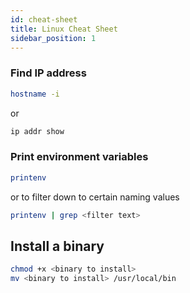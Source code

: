 ```yaml
---
id: cheat-sheet
title: Linux Cheat Sheet
sidebar_position: 1
---
```


### Find IP address

```bash
hostname -i
```

or 
```bash
ip addr show
```

### Print environment variables

```bash
printenv
```

or to filter down to certain naming values

```bash
printenv | grep <filter text>
```

## Install a binary

```bash
chmod +x <binary to install>
mv <binary to install> /usr/local/bin
```